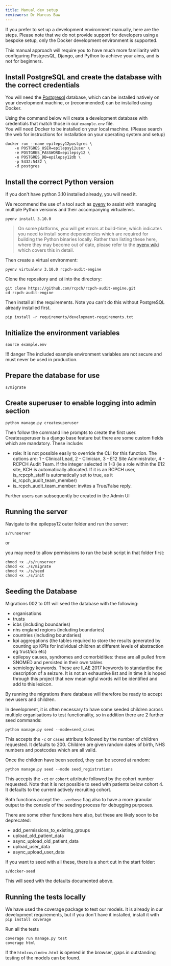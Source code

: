 ```yaml
---
title: Manual dev setup
reviewers: Dr Marcus Baw
---
```


If you prefer to set up a development environment manually, here are the steps. Please note that we do not provide support for developers using a bespoke setup, only the Docker development environment is supported.

This manual approach will require you to have much more familiarity with configuring PostgresQL, Django, and Python to achieve your aims, and is not for beginners.

## Install PostgreSQL and create the database with the correct credentials

You will need the [Postgresql](https://www.postgresql.org/) database, which can be installed natively on your development machine, or (recommended) can be installed using Docker.

Using the command below will create a development database with credentials that match those in our `example.env` file.  
You will need Docker to be installed on your local machine. (Please search the web for instructions for installation on your operating system and setup)

```console
docker run --name epilepsy12postgres \
    -e POSTGRES_USER=epilepsy12user \
    -e POSTGRES_PASSWORD=epilepsy12 \
    -e POSTGRES_DB=epilepsy12db \
    -p 5432:5432 \
    -d postgres
```

## Install the correct Python version

If you don't have python 3.10 installed already, you will need it.

We recommend the use of a tool such as [pyenv](https://github.com/pyenv/pyenv) to assist with managing multiple Python versions and their accompanying virtualenvs.

```console
pyenv install 3.10.0
```

> On some platforms, you will get errors at build-time, which indicates you need to install some dependencies which are required for building the Python binaries locally. Rather than listing these here, where they may become out of date, please refer to the [pyenv wiki](https://github.com/pyenv/pyenv/wiki) which covers this in detail.

Then create a virtual environment:

```console
pyenv virtualenv 3.10.0 rcpch-audit-engine
```

Clone the repository and `cd` into the directory:

```console
git clone https://github.com/rcpch/rcpch-audit-engine.git
cd rcpch-audit-engine
```

Then install all the requirements. Note you can't do this without PostgreSQL already installed first.

```console
pip install -r requirements/development-requirements.txt
```

## Initialize the environment variables

```console
source example.env
```

!!! danger
The included example environment variables are not secure and must never be used in production.

## Prepare the database for use

```console
s/migrate
```

## Create superuser to enable logging into admin section

```console
python manage.py createsuperuser
```

Then follow the command line prompts to create the first user. Createsuperuser is a django base feature but there are some custom fields which are mandatory. These include:

- role: It is not possible easily to override the CLI for this function. The options are: 1 - Clinical Lead, 2 - Clinician, 3 - E12 Site Administrator, 4 - RCPCH Audit Team. If the integer selected in 1-3 (ie a role within the E12 site, KCH is automatically allocated. If it is an RCPCH user, is_rcpcph_staff is automatically set to true, as it is_rcpch_audit_team_member)
- is_rcpch_audit_team_member: invites a True/False reply.

Further users can subsequently be created in the Admin UI

## Running the server

Navigate to the epilepsy12 outer folder and run the server:

```console
s/runserver
```

or

you may need to allow permissions to run the bash script in that folder first:

```console
chmod +x ./s/runserver
chmod +x ./s/migrate
chmod +x ./s/seed
chmod +x ./s/init
```

## Seeding the Database

Migrations 002 to 011 will seed the database with the following:

- organisations
- trusts
- icbs (including boundaries)
- nhs england regions (including boundaries)
- countries (including boundaries)
- kpi aggregations (the tables required to store the results generated by counting up KPIs for individual children at different levels of abstraction eg trust/icb etc)
- epilepsy causes, syndromes and comorbidities: these are all pulled from SNOMED and persisted in their own tables
- semiology keywords. These are ILAE 2017 keywords to standardise the description of a seizure. It is not an exhaustive list and in time it is hoped through this project that new meaningful words will be identified and add to this lexicon.

By running the migrations there database will therefore be ready to accept new users and children. 

In development, it is often necessary to have some seeded children across multiple organisations to test functionality, so in addition there are 2 further seed commands:

```console
python manage.py seed --mode=seed_cases
```

This accepts the ```-c``` or ```cases``` attribute followed by the number of children requested. It defaults to 200. Children are given random dates of birth, NHS numbers and postcodes which are all valid.

Once the children have been seeded, they can be scored at random:

```console
python manage.py seed --mode seed_registrations
```

This accepts the ```-ct``` or ```cohort``` attribute followed by the cohort number requested. Note that it is not possible to seed with patients below cohort 4. It defaults to the current actively recruiting cohort.

Both functions accept the ```--verbose``` flag also to have a more granular output to the console of the seeding process for debugging purposes.

There are some other functions here also, but these are likely soon to be deprecated:

- add_permissions_to_existing_groups
- upload_old_patient_data
- async_upload_old_patient_data
- upload_user_data
- async_upload_user_data

If you want to seed with all these, there is a short cut in the start folder:

```console
s/docker-seed
```

This will seed with the defaults documented above.

## Running the tests locally

We have used the coverage package to test our models. It is already in our development requirements, but if you don't have it installed, install it with `pip install coverage`

Run all the tests

```console
coverage run manage.py test
coverage html
```

If the `htmlcov/index.html` is opened in the browser, gaps in outstanding testing of the models can be found.
